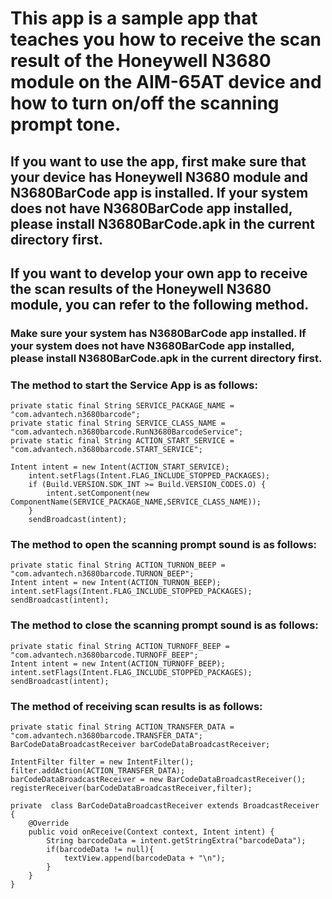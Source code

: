 #  This app is a sample app that teaches you how to receive the scan result of the Honeywell N3680 module on the AIM-65AT device and how to turn on/off the scanning prompt tone.

##  If you want to use the app, first make sure that your device has Honeywell N3680 module and N3680BarCode app is installed. If your system does not have N3680BarCode app installed, please install N3680BarCode.apk in the current directory first.

##  If you want to develop your own app to receive the scan results of the Honeywell N3680 module, you can refer to the following method.

### Make sure your system has N3680BarCode app installed. If your system does not have N3680BarCode app installed, please install N3680BarCode.apk in the current directory first.

### The method to start the Service App is as follows:

    private static final String SERVICE_PACKAGE_NAME = "com.advantech.n3680barcode";
    private static final String SERVICE_CLASS_NAME = "com.advantech.n3680barcode.RunN3680BarcodeService";
    private static final String ACTION_START_SERVICE = "com.advantech.n3680barcode.START_SERVICE";

    Intent intent = new Intent(ACTION_START_SERVICE);
        intent.setFlags(Intent.FLAG_INCLUDE_STOPPED_PACKAGES);
        if (Build.VERSION.SDK_INT >= Build.VERSION_CODES.O) {
            intent.setComponent(new ComponentName(SERVICE_PACKAGE_NAME,SERVICE_CLASS_NAME));
        }
        sendBroadcast(intent);

### The method to open the scanning prompt sound is as follows:

    private static final String ACTION_TURNON_BEEP = "com.advantech.n3680barcode.TURNON_BEEP";
    Intent intent = new Intent(ACTION_TURNON_BEEP);
    intent.setFlags(Intent.FLAG_INCLUDE_STOPPED_PACKAGES);
    sendBroadcast(intent);
    
### The method to close the scanning prompt sound is as follows:

    private static final String ACTION_TURNOFF_BEEP = "com.advantech.n3680barcode.TURNOFF_BEEP";
    Intent intent = new Intent(ACTION_TURNOFF_BEEP);
    intent.setFlags(Intent.FLAG_INCLUDE_STOPPED_PACKAGES);
    sendBroadcast(intent);
    
### The method of receiving scan results is as follows:

    private static final String ACTION_TRANSFER_DATA = "com.advantech.n3680barcode.TRANSFER_DATA";
    BarCodeDataBroadcastReceiver barCodeDataBroadcastReceiver;

    IntentFilter filter = new IntentFilter();
    filter.addAction(ACTION_TRANSFER_DATA);
    barCodeDataBroadcastReceiver = new BarCodeDataBroadcastReceiver();
    registerReceiver(barCodeDataBroadcastReceiver,filter);

    private  class BarCodeDataBroadcastReceiver extends BroadcastReceiver {
        @Override
        public void onReceive(Context context, Intent intent) {
            String barcodeData = intent.getStringExtra("barcodeData");
            if(barcodeData != null){
                textView.append(barcodeData + "\n");
            }
        }
    }
